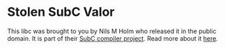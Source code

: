 # Stolen SubC Valor
This libc was brought to you by Nils M Holm who released it in the public
domain.  It is part of their
[SubC compiler project](https://github.com/jezze/subc/).  Read more about it
[here](http://www.t3x.org/subc/).
